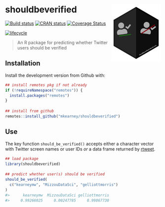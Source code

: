 
<!-- README.md is generated from README.Rmd. Please edit that file -->

# shouldbeverified <img src="man/figures/logo.png" width="160px" align="right" />

[![Build
status](https://travis-ci.org/mkearney/shouldbeverified.svg?branch=master)](https://travis-ci.org/mkearney/shouldbeverified)
[![CRAN
status](https://www.r-pkg.org/badges/version/shouldbeverified)](https://cran.r-project.org/package=shouldbeverified)
[![Coverage
Status](https://codecov.io/gh/mkearney/shouldbeverified/branch/master/graph/badge.svg)](https://codecov.io/gh/mkearney/shouldbeverified?branch=master)

<!--#![Downloads](https://cranlogs.r-pkg.org/badges/shouldbeverified)
#![Downloads](https://cranlogs.r-pkg.org/badges/grand-total/shouldbeverified)-->

[![lifecycle](https://img.shields.io/badge/lifecycle-experimental-orange.svg)](https://www.tidyverse.org/lifecycle/#experimental)

> An R package for predicting whether Twitter users should be verified

## Installation

Install the development version from Github with:

``` r
## install remotes pkg if not already
if (!requireNamespace("remotes")) {
  install.packages("remotes")
}

## install from github
remotes::install_github("mkearney/shouldbeverified")
```

## Use

The key function `should_be_verified()` accepts either a character
vector with Twitter screen names or user IDs *or* a data frame returned
by [rtweet](https://rtweet.info).

``` r
## load package
library(shouldbeverified)

## predict whether user(s) should be verified
should_be_verified(
  c("kearneymw", "MizzouDataSci", "gelliottmorris")
)
#>      kearneymw  MizzouDataSci gelliottmorris 
#>     0.99266025     0.00247785     0.99867730
```
